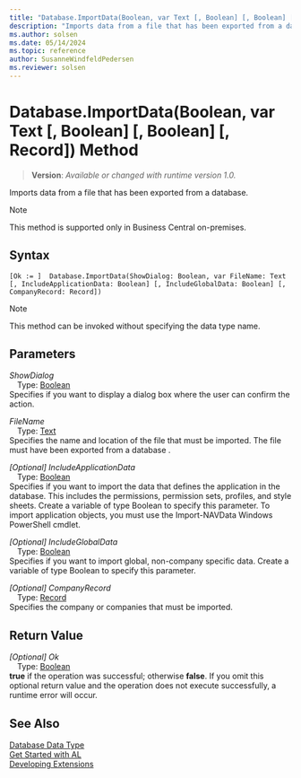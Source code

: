 ```yaml
---
title: "Database.ImportData(Boolean, var Text [, Boolean] [, Boolean] [, Record]) Method"
description: "Imports data from a file that has been exported from a database."
ms.author: solsen
ms.date: 05/14/2024
ms.topic: reference
author: SusanneWindfeldPedersen
ms.reviewer: solsen
---
```

[//]: # (START>DO_NOT_EDIT)
[//]: # (IMPORTANT:Do not edit any of the content between here and the END>DO_NOT_EDIT.)
[//]: # (Any modifications should be made in the .xml files in the ModernDev repo.)
# Database.ImportData(Boolean, var Text [, Boolean] [, Boolean] [, Record]) Method
> **Version**: _Available or changed with runtime version 1.0._

Imports data from a file that has been exported from a database.

> [!NOTE]
> This method is supported only in Business Central on-premises.

## Syntax
```AL
[Ok := ]  Database.ImportData(ShowDialog: Boolean, var FileName: Text [, IncludeApplicationData: Boolean] [, IncludeGlobalData: Boolean] [, CompanyRecord: Record])
```
> [!NOTE]
> This method can be invoked without specifying the data type name.
## Parameters
*ShowDialog*  
&emsp;Type: [Boolean](../boolean/boolean-data-type.md)  
Specifies if you want to display a dialog box where the user can confirm the action.  

*FileName*  
&emsp;Type: [Text](../text/text-data-type.md)  
Specifies the name and location of the file that must be imported. The file must have been exported from a database
      .  

*[Optional] IncludeApplicationData*  
&emsp;Type: [Boolean](../boolean/boolean-data-type.md)  
Specifies if you want to import the data that defines the application in the database. This includes the permissions, permission sets, profiles, and style sheets.
Create a variable of type Boolean to specify this parameter.
To import application objects, you must use the Import-NAVData Windows PowerShell cmdlet.  

*[Optional] IncludeGlobalData*  
&emsp;Type: [Boolean](../boolean/boolean-data-type.md)  
Specifies if you want to import global, non-company specific data.
Create a variable of type Boolean to specify this parameter.  

*[Optional] CompanyRecord*  
&emsp;Type: [Record](../record/record-data-type.md)  
Specifies the company or companies that must be imported.  


## Return Value
*[Optional] Ok*  
&emsp;Type: [Boolean](../boolean/boolean-data-type.md)  
**true** if the operation was successful; otherwise **false**.   If you omit this optional return value and the operation does not execute successfully, a runtime error will occur.  


[//]: # (IMPORTANT: END>DO_NOT_EDIT)
## See Also
[Database Data Type](database-data-type.md)  
[Get Started with AL](../../devenv-get-started.md)  
[Developing Extensions](../../devenv-dev-overview.md)